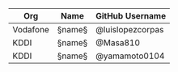 | Org                    | Name                                      | GitHub Username        |
| -----------------------| ------------------------------------------| -----------------------|
| Vodafone | §name§ | @luislopezcorpas  |
| KDDI | §name§ | @Masa810  |
| KDDI | §name§ | @yamamoto0104  |
